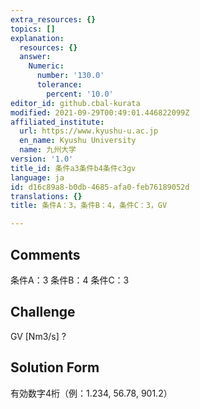 ```yaml
---
extra_resources: {}
topics: []
explanation:
  resources: {}
  answer:
    Numeric:
      number: '130.0'
      tolerance:
        percent: '10.0'
editor_id: github.cbal-kurata
modified: 2021-09-29T00:49:01.446822099Z
affiliated_institute:
  url: https://www.kyushu-u.ac.jp
  en_name: Kyushu University
  name: 九州大学
version: '1.0'
title_id: 条件a3条件b4条件c3gv
language: ja
id: d16c89a8-b0db-4685-afa0-feb76189052d
translations: {}
title: 条件A：3，条件B：4，条件C：3，GV

---
```


## Comments
条件A：3
条件B：4
条件C：3

## Challenge
GV [Nm3/s] ?

## Solution Form
有効数字4桁（例：1.234,  56.78,  901.2）




